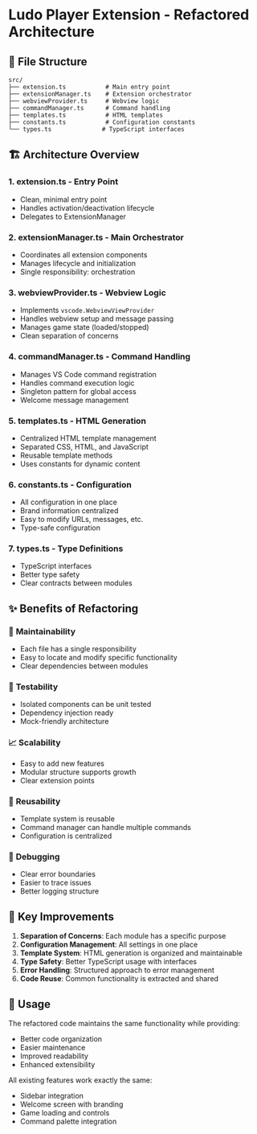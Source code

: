 # Ludo Player Extension - Refactored Architecture

## 📁 File Structure

```
src/
├── extension.ts           # Main entry point
├── extensionManager.ts    # Extension orchestrator
├── webviewProvider.ts     # Webview logic
├── commandManager.ts      # Command handling
├── templates.ts           # HTML templates
├── constants.ts           # Configuration constants
└── types.ts              # TypeScript interfaces
```

## 🏗️ Architecture Overview

### 1. **extension.ts** - Entry Point
- Clean, minimal entry point
- Handles activation/deactivation lifecycle
- Delegates to ExtensionManager

### 2. **extensionManager.ts** - Main Orchestrator
- Coordinates all extension components
- Manages lifecycle and initialization
- Single responsibility: orchestration

### 3. **webviewProvider.ts** - Webview Logic
- Implements `vscode.WebviewViewProvider`
- Handles webview setup and message passing
- Manages game state (loaded/stopped)
- Clean separation of concerns

### 4. **commandManager.ts** - Command Handling
- Manages VS Code command registration
- Handles command execution logic
- Singleton pattern for global access
- Welcome message management

### 5. **templates.ts** - HTML Generation
- Centralized HTML template management
- Separated CSS, HTML, and JavaScript
- Reusable template methods
- Uses constants for dynamic content

### 6. **constants.ts** - Configuration
- All configuration in one place
- Brand information centralized
- Easy to modify URLs, messages, etc.
- Type-safe configuration

### 7. **types.ts** - Type Definitions
- TypeScript interfaces
- Better type safety
- Clear contracts between modules

## ✨ Benefits of Refactoring

### 🔧 **Maintainability**
- Each file has a single responsibility
- Easy to locate and modify specific functionality
- Clear dependencies between modules

### 🧪 **Testability**
- Isolated components can be unit tested
- Dependency injection ready
- Mock-friendly architecture

### 📈 **Scalability**
- Easy to add new features
- Modular structure supports growth
- Clear extension points

### 🔄 **Reusability**
- Template system is reusable
- Command manager can handle multiple commands
- Configuration is centralized

### 🐛 **Debugging**
- Clear error boundaries
- Easier to trace issues
- Better logging structure

## 🚀 Key Improvements

1. **Separation of Concerns**: Each module has a specific purpose
2. **Configuration Management**: All settings in one place
3. **Template System**: HTML generation is organized and maintainable
4. **Type Safety**: Better TypeScript usage with interfaces
5. **Error Handling**: Structured approach to error management
6. **Code Reuse**: Common functionality is extracted and shared

## 📝 Usage

The refactored code maintains the same functionality while providing:
- Better code organization
- Easier maintenance
- Improved readability
- Enhanced extensibility

All existing features work exactly the same:
- Sidebar integration
- Welcome screen with branding
- Game loading and controls
- Command palette integration
